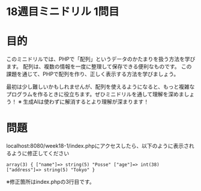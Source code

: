 # 18週目ミニドリル 1問目

# 目的

このミニドリルでは、PHPで「配列」というデータのかたまりを扱う方法を学びます。
配列は、複数の情報を一度に整理して保存できる便利なものです。
この課題を通じて、PHPで配列を作り、正しく表示する方法を学びましょう。

最初は少し難しいかもしれませんが、配列を使えるようになると、もっと複雑なプログラムを作るときに役立ちます。ぜひミニドリルを通して理解を深めましょう！
※ 生成AIは使わずに解消するとより理解が深まります！

# 問題

localhost:8080/week18-1/index.phpにアクセスしたら、以下のように表示されるように修正してください

```
array(3) { ["name"]=> string(5) "Posse" ["age"]=> int(38) ["address"]=> string(5) "Tokyo" }
```

※修正箇所はindex.phpの3行目です。